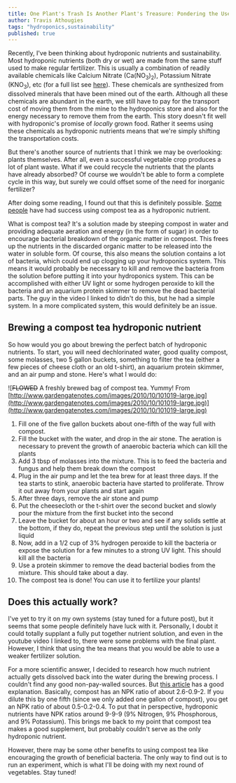 ```yaml
---
title: One Plant's Trash Is Another Plant's Treasure: Pondering the Use of Compost Tea as a Hydroponic Nutrient
author: Travis Athougies
tags: "hydroponics,sustainability"
published: true
---
```


Recently, I've been thinking about hydroponic nutrients and sustainability. Most hydroponic
nutrients (both dry or wet) are made from the same stuff used to make regular fertilizer. This is
usually a combination of readily available chemicals like Calcium Nitrate
(Ca(NO<sub>3</sub>)<sub>2</sub>), Potassium Nitrate (KNO<sub>3</sub>), etc (for a full list see
[here](http://scienceinhydroponics.com/2010/07/preparing-your-own-hydroponic-nutrients-a-complete-guide-for-beginners.html)). These
chemicals are synthesized from dissolved minerals that have been mined out of the earth. Although
all these chemicals are abundant in the earth, we still have to pay for the transport cost of moving
them from the mine to the hydroponics store and also for the energy necessary to remove them from
the earth. This story doesn't fit well with hydroponic's promise of _locally_ grown food. Rather it
seems using these chemicals as hydroponic nutrients means that we're simply shifting the
transportation costs.

But there's another source of nutrients that I think we may be overlooking: plants themselves. After
all, even a successful vegetable crop produces a lot of plant waste. What if we could recycle the
nutrients that the plants have already absorbed? Of course we wouldn't be able to form a complete
cycle in this way, but surely we could offset some of the need for inorganic fertilizer?

After doing some reading, I found out that this is definitely possible.
[Some people](https://www.youtube.com/playlist?list=PLL7qK_sSvsMyXtM6MUlKalIxZhi2bXXDn) have had
success using compost tea as a hydroponic nutrient.

What is compost tea? It's a solution made by steeping compost in water and providing adequate
aeration and energy (in the form of sugar) in order to encourage bacterial breakdown of the organic
matter in compost. This frees up the nutrients in the discarded organic matter to be released into
the water in soluble form. Of course, this also means the solution contains a lot of bacteria, which
could end up clogging up your hydroponics system. This means it would probably be necessary to kill
and remove the bacteria from the solution before putting it into your hydroponics system. This can
be accomplished with either UV light or some hydrogen peroxide to kill the bacteria and an aquarium
protein skimmer to remove the dead bacterial parts. The guy in the video I linked to didn't do this,
but he had a simple system. In a more complicated system, this would definitely be an issue.

Brewing a compost tea hydroponic nutrient
--------------------------------------

So how would you go about brewing the perfect batch of hydroponic nutrients. To start, you will need
dechlorinated water, good quality compost, some molasses, two 5 gallon buckets, something to filter
the tea (either a few pieces of cheese cloth or an old t-shirt), an aquarium protein skimmer, and an air pump and
stone. Here's what I would do:

![~~FLOWED~~ A freshly brewed bag of compost tea. Yummy! From [http://www.gardengatenotes.com/images/2010/10/101019-large.jpg](http://www.gardengatenotes.com/images/2010/10/101019-large.jpg)](http://www.gardengatenotes.com/images/2010/10/101019-large.jpg)

1. Fill one of the five gallon buckets about one-fifth of the way full with compost.
1. Fill the bucket with the water, and drop in the air stone. The aeration is necessary to prevent
the growth of anaerobic bacteria which can kill the plants
1. Add 3 tbsp of molasses into the mixture. This is to feed the bacteria and fungus and help them
break down the compost
1. Plug in the air pump and let the tea brew for at least three days. If the tea starts to stink,
anaerobic bacteria have started to proliferate. Throw it out away from your plants and start again
1. After three days, remove the air stone and pump
1. Put the cheesecloth or the t-shirt over the second bucket and slowly pour the mixture from the
first bucket into the second
1. Leave the bucket for about an hour or two and see if any solids settle at the bottom, if they do,
repeat the previous step until the solution is just liquid
1. Now, add in  a 1/2 cup of 3% hydrogen peroxide to kill the bacteria or expose the solution for a
few minutes to a strong UV light. This should kill all the bacteria
1. Use a protein skimmer to remove the dead bacterial bodies from the mixture. This should take
about a day.
1. The compost tea is done! You can use it to fertilize your plants!

Does this actually work?
---------------------

I've yet to try it on my own systems (stay tuned for a future post), but it seems that some people
definitely have luck with it. Personally, I doubt it could totally supplant a fully put together
nutrient solution, and even in the youtube video I linked to, there were some problems with the
final plant. However, I think that using the tea means that you would be able to use a weaker
fertilizer solution.

For a more scientific answer, I decided to research how much nutrient actually gets dissolved back into
the water during the brewing process.  I couldn't find any good non-pay-walled sources. But
[this article](http://www.gardenmyths.com/compost-tea/) has a good explanation. Basically, compost
has an NPK ratio of about 2.6-0.9-2. If you dilute this by one fifth (since we only added one gallon
of compost), you get an NPK ratio of about 0.5-0.2-0.4. To put that in perspective, hydroponic
nutrients have NPK ratios around 9-9-9 (9% Nitrogen, 9% Phosphorous, and 9% Potassium). This brings
me back to my point that compost tea makes a good supplement, but probably couldn't serve as the
only hydroponic nutrient.

However, there may be some other benefits to using compost tea like encouraging the growth of
beneficial bacteria. The only way to find out is to run an experiment, which is what I'll be doing
with my next round of vegetables. Stay tuned!
